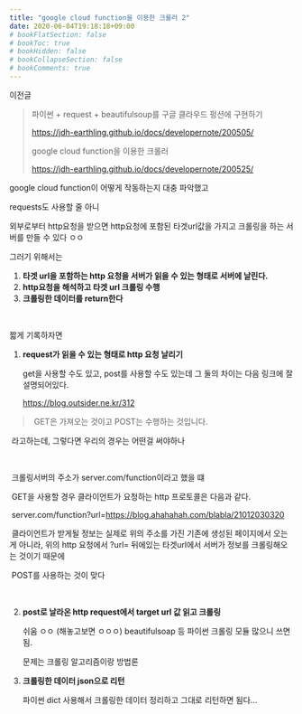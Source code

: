 ```yaml
---
title: "google cloud function을 이용한 크롤러 2"
date: 2020-06-04T19:18:18+09:00
# bookFlatSection: false
# bookToc: true
# bookHidden: false
# bookCollapseSection: false
# bookComments: true
---
```


이전글

> 파이썬 + request + beautifulsoup를 구글 클라우드 펑션에 구현하기
>
> https://jdh-earthling.github.io/docs/developernote/200505/
>
> google cloud function을 이용한 크롤러
>
> https://jdh-earthling.github.io/docs/developernote/200525/
>

  		  

  		   

google cloud function이 어떻게 작동하는지 대충 파악했고 

requests도 사용할 줄 아니

외부로부터 http요청을 받으면 http요청에 포함된 타겟url값을 가지고 크롤링을 하는 서버를 만들 수 있다 ㅇㅇ 

그러기 위해서는

1. **타겟 url을 포함하는 http 요청을 서버가 읽을 수 있는 형태로 서버에 날린다.**
2. **http요청을 해석하고 타겟 url 크롤링 수행**
3. **크롤링한 데이터를 return한다**

​      

짧게 기록하자면

1. **request가 읽을 수 있는 형태로 http 요청 날리기**

     

   get을 사용할 수도 있고, post를 사용할 수도 있는데 그 둘의 차이는 다음 링크에 잘 설명되어있다.

   https://blog.outsider.ne.kr/312

> ​		GET은 가져오는 것이고 POST는 수행하는 것입니다.

​		라고하는데, 그렇다면 우리의 경우는 어떤걸 써야하나

​		  

​		크롤링서버의 주소가 server.com/function이라고 했을 떄 

​		GET을 사용할 경우 클라이언트가 요청하는 http 프로토콜은 다음과 같다.

​		server.com/function?url=https://blog.ahahahah.com/blabla/21012030320

​		클라이언트가 받게될 정보는 실제로 위의 주소를 가진 기존에 생성된 페이지에서 오는게 아니라, 위의 http 요청에서 ?url= 뒤에있는 타겟url에서 서버가 정보를 크롤링해오는 것이기 때문에

​		POST를 사용하는 것이 맞다		  

​		  

2. **post로 날라온 http request에서 target url 값 읽고 크롤링**

   쉬움 ㅇㅇ (해놓고보면 ㅇㅇㅇ) beautifulsoap 등 파이썬 크롤링 모듈 많으니 쓰면 됨.

   문제는 크롤링 알고리즘이랑 방법론

  		  

3. **크롤링한 데이터 json으로 리턴**

   파이썬 dict 사용해서 크롤링한 데이터 정리하고 그대로 리턴하면 됨다... 

